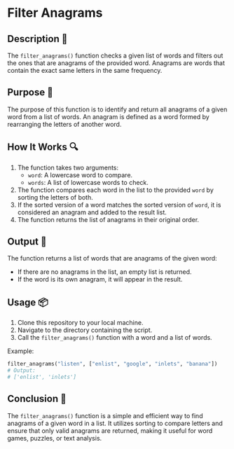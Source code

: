 # Filter Anagrams

## Description 📝

The `filter_anagrams()` function checks a given list of words and filters out the ones that are anagrams of the provided word.
Anagrams are words that contain the exact same letters in the same frequency.

## Purpose 🎯

The purpose of this function is to identify and return all anagrams of a given word from a list of words.
An anagram is defined as a word formed by rearranging the letters of another word.

## How It Works 🔍

1. The function takes two arguments:
    - `word`: A lowercase word to compare.
    - `words`: A list of lowercase words to check.
2. The function compares each word in the list to the provided `word` by sorting the letters of both.
3. If the sorted version of a word matches the sorted version of `word`, it is considered an anagram and added to the result list.
4. The function returns the list of anagrams in their original order.

## Output 📜

The function returns a list of words that are anagrams of the given word:

-   If there are no anagrams in the list, an empty list is returned.
-   If the word is its own anagram, it will appear in the result.

## Usage 📦

1. Clone this repository to your local machine.
2. Navigate to the directory containing the script.
3. Call the `filter_anagrams()` function with a word and a list of words.

Example:

```python
filter_anagrams("listen", ["enlist", "google", "inlets", "banana"])
# Output:
# ['enlist', 'inlets']
```

## Conclusion 🚀

The `filter_anagrams()` function is a simple and efficient way to find anagrams of a given word in a list. It utilizes sorting to compare letters and ensure that only valid anagrams are returned, making it useful for word games, puzzles, or text analysis.
